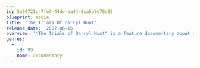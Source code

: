 ```yaml
---
id: 5a90721c-7fe7-44dc-aa44-9ca5b9e70d92
blueprint: movie
title: 'The Trials Of Darryl Hunt'
release_date: '2007-06-15'
overview: '"The Trials of Darryl Hunt" is a feature documentary about a brutal rape/murder case and a wrongly convicted man, Darryl Hunt, who spent nearly twenty years in prison for a crime he did not commit. Both a social justice story and a personally driven narrative, the film chronicles this capital case from 1984 through 2004. With exclusive footage from two decades, the film frames the judicial and emotional response to a chilling crime - and the implications that reverberate from Hunt''s conviction - against a backdrop of class and racial bias in the South and in the American criminal justice system.'
genres:
  -
    id: 99
    name: Documentary
---
```

